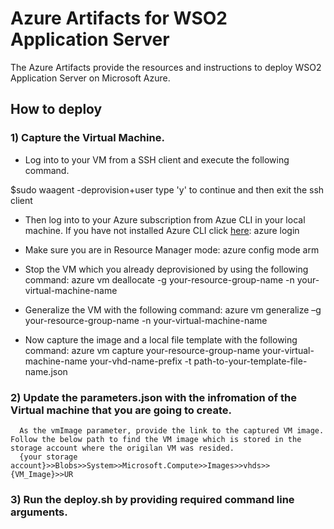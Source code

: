 # Azure Artifacts for WSO2 Application Server
The Azure Artifacts provide the resources and instructions to deploy WSO2 Application Server on Microsoft Azure.

## How to deploy

### 1) Capture the Virtual Machine. 
* Log into to your VM from a SSH client and execute the following command.

$sudo waagent -deprovision+user
type 'y' to continue and then exit the ssh client

* Then log into to your Azure subscription from Azue CLI in your local machine. If you have not installed Azure CLI click [here](https://azure.microsoft.com/en-us/documentation/articles/xplat-cli-install/):
azure login

* Make sure you are in Resource Manager mode:
azure config mode arm

* Stop the VM which you already deprovisioned by using the following command:
azure vm deallocate -g your-resource-group-name -n your-virtual-machine-name

* Generalize the VM with the following command:
azure vm generalize –g your-resource-group-name -n your-virtual-machine-name

* Now capture the image and a local file template with the following command:
azure vm capture your-resource-group-name your-virtual-machine-name your-vhd-name-prefix -t path-to-your-template-file-name.json

### 2) Update the parameters.json with the infromation of the Virtual machine that you are going to create.
      As the vmImage parameter, provide the link to the captured VM image. Follow the below path to find the VM image which is stored in the storage account where the origilan VM was resided. 
      {your storage account}>>Blobs>>System>>Microsoft.Compute>>Images>>vhds>>{VM_Image}>>UR
      
### 3) Run the deploy.sh by providing required command line arguments. 
